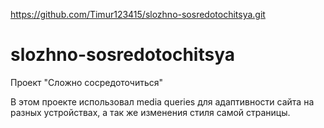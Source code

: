 https://github.com/Timur123415/slozhno-sosredotochitsya.git
# slozhno-sosredotochitsya
Проект "Сложно сосредоточиться"

В этом проекте использовал media queries для адаптивности сайта на разных устройствах, а так же изменения стиля самой страницы.

